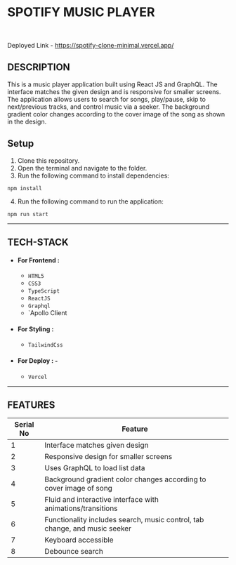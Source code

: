 
<h1>SPOTIFY MUSIC PLAYER</h1>
<br/>

Deployed Link - https://spotify-clone-minimal.vercel.app/
## DESCRIPTION

This is a music player application built using React JS and GraphQL. 
The interface matches the given design and is responsive for smaller screens. 
The application allows users to search for songs, play/pause, skip to next/previous tracks, and control music via a seeker.
The background gradient color changes according to the cover image of the song as shown in the design.

## Setup

1. Clone this repository.
2. Open the terminal and navigate to the folder.
3. Run the following command to install dependencies:

  ```
  npm install
  ```

4. Run the following command to run the application:

  ```
  npm run start
  ```
  
---

## TECH-STACK

- #### For Frontend :

  - `HTML5`
  - `CSS3`
  - `TypeScript`
  - `ReactJS`
  - `Graphql`
  - `Apollo Client

- #### For Styling :

  - `TailwindCss`
  
- #### For Deploy : -
  - `Vercel`

---
## FEATURES

| Serial No | Feature                                                                           |
| --------- | --------------------------------------------------------------------------------- |
| 1         | Interface matches given design                                                    |
| 2         | Responsive design for smaller screens                                             |
| 3         | Uses GraphQL to load list data                                                    |
| 4         | Background gradient color changes according to cover image of song                |
| 5         | Fluid and interactive interface with animations/transitions                       |
| 6         | Functionality includes search, music control, tab change, and music seeker        |
| 7         | Keyboard accessible |
| 8         | Debounce search |

